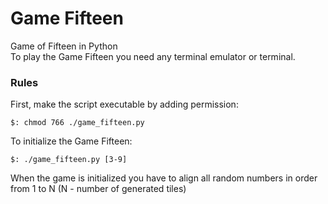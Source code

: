 # Game Fifteen

Game of Fifteen in Python  
To play the Game Fifteen you need any terminal emulator or terminal.  

### Rules
First, make the script executable by adding permission:  

    $: chmod 766 ./game_fifteen.py

To initialize the Game Fifteen:  

    $: ./game_fifteen.py [3-9]

When the game is initialized you have to align all random numbers in order from 1
to N (N - number of generated tiles)
